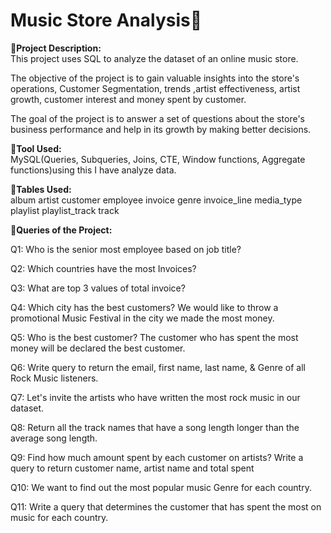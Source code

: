 # Music Store Analysis🎵

🎻**Project Description:**<br>
This project uses SQL to analyze the dataset of an online music store.<br>

The objective of the project is to gain valuable insights into the store's operations, Customer Segmentation, trends ,artist effectiveness, artist growth, customer interest and money spent by customer.<br>

The goal of the project is to answer a set of questions about the store's business performance and help in its growth by making better decisions.<br>

🎻**Tool Used:**<br>
MySQL(Queries, Subqueries, Joins, CTE, Window functions, Aggregate functions)using this I have analyze data.<br>

🎻**Tables Used:**<br>
album
artist
customer
employee
invoice
genre
invoice_line
media_type
playlist
playlist_track
track

🎻**Queries of the Project:**<br>

Q1: Who is the senior most employee based on job title?

Q2: Which countries have the most Invoices?

Q3: What are top 3 values of total invoice? 

Q4: Which city has the best customers? We would like to throw a promotional Music Festival in the city we made the most money.

Q5: Who is the best customer? The customer who has spent the most money will be declared the best customer.

Q6: Write query to return the email, first name, last name, & Genre of all Rock Music listeners.

Q7: Let's invite the artists who have written the most rock music in our dataset.

Q8: Return all the track names that have a song length longer than the average song length.

Q9: Find how much amount spent by each customer on artists? Write a query to return customer name, artist name and total spent

Q10: We want to find out the most popular music Genre for each country.

Q11: Write a query that determines the customer that has spent the most on music for each country.
